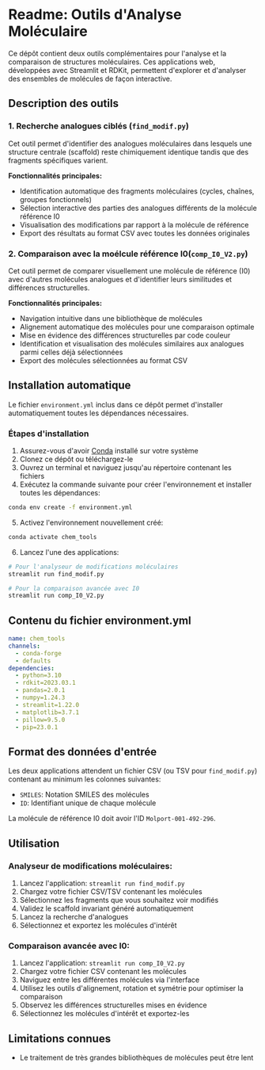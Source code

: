 # Readme: Outils d'Analyse Moléculaire

Ce dépôt contient deux outils complémentaires pour l'analyse et la comparaison de structures moléculaires. Ces applications web, développées avec Streamlit et RDKit, permettent d'explorer et d'analyser des ensembles de molécules de façon interactive.

## Description des outils

### 1. Recherche analogues ciblés (`find_modif.py`)

Cet outil permet d'identifier des analogues moléculaires dans lesquels une structure centrale (scaffold) reste chimiquement identique tandis que des fragments spécifiques varient.

**Fonctionnalités principales:**
- Identification automatique des fragments moléculaires (cycles, chaînes, groupes fonctionnels)
- Sélection interactive des parties des analogues différents de la molécule référence I0
- Visualisation des modifications par rapport à la molécule de référence
- Export des résultats au format CSV avec toutes les données originales

### 2. Comparaison avec la moélcule référence I0(`comp_I0_V2.py`)

Cet outil permet de comparer visuellement une molécule de référence (I0) avec d'autres molécules analogues et d'identifier leurs similitudes et différences structurelles.

**Fonctionnalités principales:**
- Navigation intuitive dans une bibliothèque de molécules
- Alignement automatique des molécules pour une comparaison optimale
- Mise en évidence des différences structurelles par code couleur
- Identification et visualisation des molécules similaires aux analogues parmi celles déjà sélectionnées
- Export des molécules sélectionnées au format CSV

## Installation automatique

Le fichier `environment.yml` inclus dans ce dépôt permet d'installer automatiquement toutes les dépendances nécessaires.

### Étapes d'installation

1. Assurez-vous d'avoir [Conda](https://docs.conda.io/en/latest/miniconda.html) installé sur votre système
2. Clonez ce dépôt ou téléchargez-le
3. Ouvrez un terminal et naviguez jusqu'au répertoire contenant les fichiers
4. Exécutez la commande suivante pour créer l'environnement et installer toutes les dépendances:

```bash
conda env create -f environment.yml
```

5. Activez l'environnement nouvellement créé:

```bash
conda activate chem_tools
```

6. Lancez l'une des applications:

```bash
# Pour l'analyseur de modifications moléculaires
streamlit run find_modif.py

# Pour la comparaison avancée avec I0
streamlit run comp_I0_V2.py
```

## Contenu du fichier environment.yml

```yaml
name: chem_tools
channels:
  - conda-forge
  - defaults
dependencies:
  - python=3.10
  - rdkit=2023.03.1
  - pandas=2.0.1
  - numpy=1.24.3
  - streamlit=1.22.0
  - matplotlib=3.7.1
  - pillow=9.5.0
  - pip=23.0.1
```

## Format des données d'entrée

Les deux applications attendent un fichier CSV (ou TSV pour `find_modif.py`) contenant au minimum les colonnes suivantes:
- `SMILES`: Notation SMILES des molécules
- `ID`: Identifiant unique de chaque molécule

La molécule de référence I0 doit avoir l'ID `Molport-001-492-296`.

## Utilisation

### Analyseur de modifications moléculaires:

1. Lancez l'application: `streamlit run find_modif.py`
2. Chargez votre fichier CSV/TSV contenant les molécules
3. Sélectionnez les fragments que vous souhaitez voir modifiés
4. Validez le scaffold invariant généré automatiquement
5. Lancez la recherche d'analogues
6. Sélectionnez et exportez les molécules d'intérêt

### Comparaison avancée avec I0:

1. Lancez l'application: `streamlit run comp_I0_V2.py`
2. Chargez votre fichier CSV contenant les molécules
3. Naviguez entre les différentes molécules via l'interface
4. Utilisez les outils d'alignement, rotation et symétrie pour optimiser la comparaison
5. Observez les différences structurelles mises en évidence
6. Sélectionnez les molécules d'intérêt et exportez-les


## Limitations connues

- Le traitement de très grandes bibliothèques de molécules peut être lent
